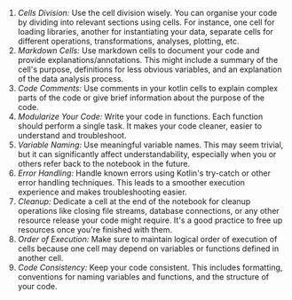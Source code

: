1. *Cells Division:* Use the cell division wisely. You can organise your code by dividing into relevant sections using cells. For instance, one cell for loading libraries, another for instantiating your data, separate cells for different operations, transformations, analyses, plotting, etc.
1. *Markdown Cells:* Use markdown cells to document your code and provide explanations/annotations. This might include a summary of the cell's purpose, definitions for less obvious variables, and an explanation of the data analysis process.
1. *Code Comments:* Use comments in your kotlin cells to explain complex parts of the code or give brief information about the purpose of the code.
1. *Modularize Your Code:* Write your code in functions. Each function should perform a single task. It makes your code cleaner, easier to understand and troubleshoot.
1. *Variable Naming:* Use meaningful variable names. This may seem trivial, but it can significantly affect understandability, especially when you or others refer back to the notebook in the future.
1. *Error Handling:* Handle known errors using Kotlin's try-catch or other error handling techniques. This leads to a smoother execution experience and makes troubleshooting easier.
1. *Cleanup:* Dedicate a cell at the end of the notebook for cleanup operations like closing file streams, database connections, or any other resource release your code might require. It's a good practice to free up resources once you're finished with them.
1. *Order of Execution:* Make sure to maintain logical order of execution of cells because one cell may depend on variables or functions defined in another cell.
1. *Code Consistency:* Keep your code consistent. This includes formatting, conventions for naming variables and functions, and the structure of your code.